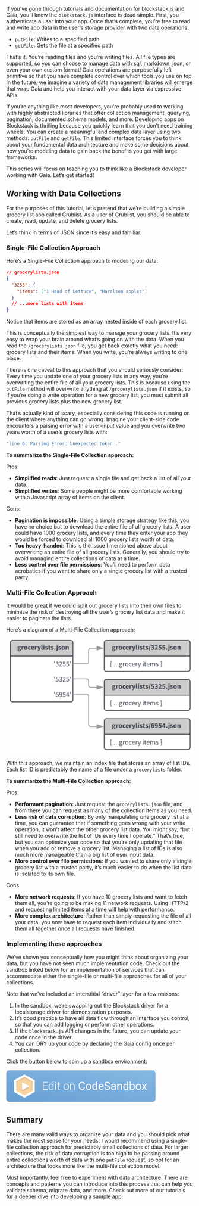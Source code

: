 If you’ve gone through tutorials and documentation for blockstack.js and Gaia, you’ll know the `blockstack.js` interface is dead simple. First, you authenticate a user into your app. Once that’s complete, you’re free to read and write app data in the user’s storage provider with two data operations:

- `putFile`: Writes to a specified path
- `getFile`: Gets the file at a specified path

That’s it. You’re reading files and you’re writing files. All file types are supported, so you can choose to manage data with sql, markdown, json, or even your own custom format! Gaia operations are purposefully left primitive so that you have complete control over which tools you use on top. In the future, we imagine a variety of data management libraries will emerge that wrap Gaia and help you interact with your data layer via expressive APIs.

If you’re anything like most developers, you’re probably used to working with highly abstracted libraries that offer collection management, querying, pagination, documented schema models, and more. Developing apps on Blockstack is thrilling because you quickly learn that you don’t need training wheels. You can create a meaningful and complex data layer using two methods: `putFile` and `getFile`. This limited interface forces you to think about your fundamental data architecture and make some decisions about how you’re modeling data to gain back the benefits you get with large frameworks.

This series will focus on teaching you to think like a Blockstack developer working with Gaia. Let’s get started!

## Working with Data Collections

For the purposes of this tutorial, let’s pretend that we’re building a simple grocery list app called Grublist. As a user of Grublist, you should be able to create, read, update, and delete grocery lists.

Let’s think in terms of JSON since it’s easy and familiar.

### Single-File Collection Approach

Here’s a Single-File Collection approach to modeling our data:

```json
// grocerylists.json
{
  "3255": {
    "items": ["1 Head of Lettuce", "Haralson apples"]
  }
  // ...more lists with items
}
```

Notice that items are stored as an array nested inside of each grocery list.

This is conceptually the simplest way to manage your grocery lists. It’s very easy to wrap your brain around what’s going on with the data. When you read the `/grocerylists.json` file, you get back exactly what you need: grocery lists and their items. When you write, you’re always writing to one place.

There is one caveat to this approach that you should seriously consider: Every time you update one of your grocery lists in any way, you’re overwriting the entire file of all your grocery lists. This is because using the `putFile` method will overwrite anything at `/grocerylists.json` if it exists, so if you’re doing a write operation for a new grocery list, you must submit all previous grocery lists plus the new grocery list.

That’s actually kind of scary, especially considering this code is running on the client where anything can go wrong. Imagine your client-side code encounters a parsing error with a user-input value and you overwrite two years worth of a user’s grocery lists with:

```bash
"line 6: Parsing Error: Unexpected token ."
```

**To summarize the Single-File Collection approach:**

Pros:

- **Simplified reads**: Just request a single file and get back a list of all your data.
- **Simplified writes**: Some people might be more comfortable working with a Javascript array of items on the client.

Cons:

- **Pagination is impossible**: Using a simple storage strategy like this, you have no choice but to download the entire file of all grocery lists. A user could have 1000 grocery lists, and every time they enter your app they would be forced to download all 1000 grocery lists worth of data.
- **Too heavy-handed**: This is the issue I mentioned above about overwriting an entire file of all grocery lists. Generally, you should try to avoid managing entire collections of data at a time.
- **Less control over file permissions**: You’ll need to perform data acrobatics if you want to share only a single grocery list with a trusted party.

### Multi-File Collection Approach

It would be great if we could split out grocery lists into their own files to minimize the risk of destroying all the user’s grocery list data and make it easier to paginate the lists.

Here’s a diagram of a Multi-File Collection approach:

![Grocery Lists](../../../assets/images/tutorials/grocery-lists.png)

With this approach, we maintain an index file that stores an array of list IDs. Each list ID is predictably the name of a file under a `grocerylists` folder.

**To summarize the Multi-File Collection approach:**

Pros:

- **Performant pagination**: Just request the `grocerylists.json` file, and from there you can request as many of the collection items as you need.
- **Less risk of data corruption**: By only manipulating one grocery list at a time, you can guarantee that if something goes wrong with your write operation, it won’t affect the other grocery list data. You might say, “but I still need to overwrite the list of IDs every time I operate.” That’s true, but you can optimize your code so that you’re only updating that file when you add or remove a grocery list. Managing a list of IDs is also much more manageable than a big list of user input data.
- **More control over file permissions**: If you wanted to share only a single grocery list with a trusted party, it’s much easier to do when the list data is isolated to its own file.

Cons

- **More network requests**: If you have 10 grocery lists and want to fetch them all, you’re going to be making 11 network requests. Using HTTP/2 and requesting limited items at a time will help with performance.
- **More complex architecture**: Rather than simply requesting the file of all your data, you now have to request each item individually and stitch them all together once all requests have finished.

### Implementing these approaches

We’ve shown you conceptually how you might think about organizing your data, but you have not seen much implementation code. Check out the sandbox linked below for an implementation of services that can accommodate either the single-file or multi-file approaches for all of your collections.

Note that we’ve included an interstitial “driver” layer for a few reasons:

1.  In the sandbox, we’re swapping out the Blockstack driver for a localstorage driver for demonstration purposes.
2.  It’s good practice to have all data flow through an interface you control, so that you can add logging or perform other operations.
3.  If the `blockstack.js` API changes in the future, you can update your code once in the driver.
4.  You can DRY up your code by declaring the Gaia config once per collection.

Click the button below to spin up a sandbox environment:
<div class="image-size-default">

[![Code sandbox](../../../assets/images/tutorials/edit-sandbox.png)](https://codesandbox.io/s/8kzmjjr9nj)

</div>

## Summary

There are many valid ways to organize your data and you should pick what makes the most sense for your needs. I would recommend using a single-file collection approach for predictably small collections of data. For larger collections, the risk of data corruption is too high to be passing around entire collections worth of data with one `putFile` request, so opt for an architecture that looks more like the multi-file collection model.

Most importantly, feel free to experiment with data architecture. There are concepts and patterns you can introduce into this process that can help you validate schema, migrate data, and more. Check out more of our tutorials for a deeper dive into developing a sample app.
